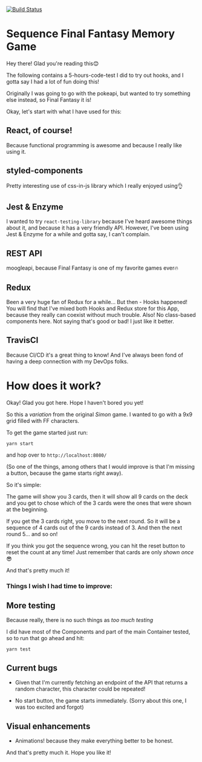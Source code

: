 [![Build Status](https://travis-ci.org/alfdocimo/react-memory-game.svg?branch=master)](https://travis-ci.org/alfdocimo/react-memory-game)

# Sequence Final Fantasy Memory Game

Hey there! Glad you're reading this😊

The following contains a 5-hours-code-test I did to try out hooks, and I gotta say I had a lot of fun doing this!

Originally I was going to go with the pokeapi, but wanted to try something else instead, so Final Fantasy it is!

Okay, let's start with what I have used for this:

## React, of course!

Because functional programming is awesome and because I really like using it.

## styled-components

Pretty interesting use of css-in-js library which I really enjoyed using👌

## Jest & Enzyme

I wanted to try `react-testing-library` because I've heard awesome things about it, and because it has a very friendly API. However, I've been using Jest & Enzyme for a while and gotta say, I can't complain.

## REST API

moogleapi, because Final Fantasy is one of my favorite games ever🔥

## Redux

Been a very huge fan of Redux for a while... But then - Hooks happened! You will find that I've mixed both Hooks and Redux store for this App, because they really can coexist without much trouble. Also! No class-based components here. Not saying that's good or bad! I just like it better.

## TravisCI

Because CI/CD it's a great thing to know! And I've always been fond of having a deep connection with my DevOps folks.

# How does it work?

Okay! Glad you got here. Hope I haven't bored you yet!

So this a _variation_ from the original _Simon_ game. I wanted to go with a 9x9 grid filled with FF characters.

To get the game started just run:

`yarn start`

and hop over to `http://localhost:8080/`

(So one of the things, among others that I would improve is that I'm missing a <Start game> button, because the game starts right away).

So it's simple:

The game will show you 3 cards, then it will show all 9 cards on the deck and you get to chose which of the 3 cards were the ones that were shown at the beginning.

If you get the 3 cards right, you move to the next round. So it will be a sequence of 4 cards out of the 9 cards instead of 3. And then the next round 5... and so on!

If you think you got the sequence wrong, you can hit the reset button to reset the count at any time! Just remember that cards are only _shown once_ 😎

And that's pretty much it!

### Things I wish I had time to improve:

## More testing

Because really, there is no such things as _too much testing_

I did have most of the Components and part of the main Container tested, so to run that go ahead and hit:

`yarn test`

## Current bugs

- Given that I'm currently fetching an endpoint of the API that returns a random character, this character could be repeated!

- No start button, the game starts immediately. (Sorry about this one, I was too excited and forgot)

## Visual enhancements

- Animations! because they make everything better to be honest.

And that's pretty much it. Hope you like it!